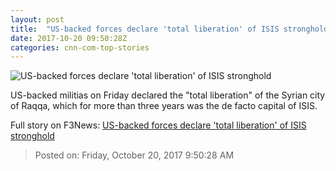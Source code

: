 ```yaml
---
layout: post
title:  "US-backed forces declare 'total liberation' of ISIS stronghold"
date: 2017-10-20 09:50:28Z
categories: cnn-com-top-stories
---
```


![US-backed forces declare 'total liberation' of ISIS stronghold](http://cdn.cnn.com/cnnnext/dam/assets/171019064720-06-raqqa-1019-super-tease.jpg)

US-backed militias on Friday declared the "total liberation" of the Syrian city of Raqqa, which for more than three years was the de facto capital of ISIS.


Full story on F3News: [US-backed forces declare 'total liberation' of ISIS stronghold](http://www.f3nws.com/n/QfZHRC)

> Posted on: Friday, October 20, 2017 9:50:28 AM
